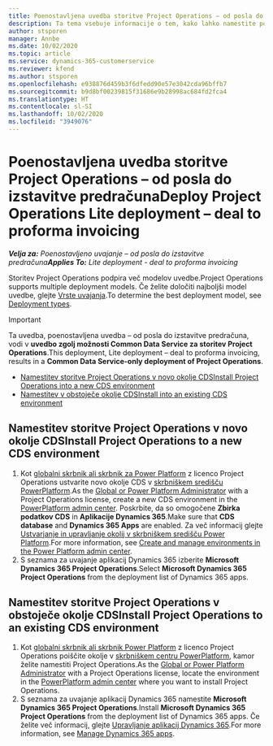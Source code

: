 ```yaml
---
title: Poenostavljena uvedba storitve Project Operations – od posla do izstavitve predračuna
description: Ta tema vsebuje informacije o tem, kako lahko namestite poenostavljeno uvedbo storitve Project Operations – od posla do izstavitve predračuna.
author: stsporen
manager: Annbe
ms.date: 10/02/2020
ms.topic: article
ms.service: dynamics-365-customerservice
ms.reviewer: kfend
ms.author: stsporen
ms.openlocfilehash: e938876d459b3f6dfedd90e57e3042cda96bffb7
ms.sourcegitcommit: b9d8bf00239815f31686e9b28998ac684fd2fca4
ms.translationtype: HT
ms.contentlocale: sl-SI
ms.lasthandoff: 10/02/2020
ms.locfileid: "3949076"
---
```

# <a name="deploy-project-operations-lite-deployment--deal-to-proforma-invoicing"></a><span data-ttu-id="503b7-103">Poenostavljena uvedba storitve Project Operations – od posla do izstavitve predračuna</span><span class="sxs-lookup"><span data-stu-id="503b7-103">Deploy Project Operations Lite deployment – deal to proforma invoicing</span></span>

<span data-ttu-id="503b7-104">_**Velja za:** Poenostavljeno uvajanje – od posla do izstavitve predračuna_</span><span class="sxs-lookup"><span data-stu-id="503b7-104">_**Applies To:** Lite deployment - deal to proforma invoicing_</span></span>

<span data-ttu-id="503b7-105">Storitev Project Operations podpira več modelov uvedbe.</span><span class="sxs-lookup"><span data-stu-id="503b7-105">Project Operations supports multiple deployment models.</span></span> <span data-ttu-id="503b7-106">Če želite določiti najboljši model uvedbe, glejte [Vrste uvajanja](determine-deployment-type.md).</span><span class="sxs-lookup"><span data-stu-id="503b7-106">To determine the best deployment model, see [Deployment types](determine-deployment-type.md).</span></span>


> [!IMPORTANT]
> <span data-ttu-id="503b7-107">Ta uvedba, poenostavljena uvedba – od posla do izstavitve predračuna, vodi v **uvedbo zgolj možnosti Common Data Service za storitev Project Operations**.</span><span class="sxs-lookup"><span data-stu-id="503b7-107">This deployment, Lite deployment – deal to proforma invoicing, results in a **Common Data Service-only deployment of Project Operations**.</span></span>

- [<span data-ttu-id="503b7-108">Namestitev storitve Project Operations v novo okolje CDS</span><span class="sxs-lookup"><span data-stu-id="503b7-108">Install Project Operations into a new CDS environment</span></span>](#new)
- [<span data-ttu-id="503b7-109">Namestitev v obstoječe okolje CDS</span><span class="sxs-lookup"><span data-stu-id="503b7-109">Install into an existing CDS environment</span></span>](#existing)



## <a name="install-project-operations-to-a-new-cds-environment"></a><a name="new"></a><span data-ttu-id="503b7-110">Namestitev storitve Project Operations v novo okolje CDS</span><span class="sxs-lookup"><span data-stu-id="503b7-110">Install Project Operations to a new CDS environment</span></span>

1. <span data-ttu-id="503b7-111">Kot [globalni skrbnik ali skrbnik za Power Platform](https://docs.microsoft.com/power-platform/admin/global-service-administrators-can-administer-without-license) z licenco Project Operations ustvarite novo okolje CDS v [skrbniškem središču PowerPlatform](https://admin.powerplatform.com).</span><span class="sxs-lookup"><span data-stu-id="503b7-111">As the [Global or Power Platform Administrator](https://docs.microsoft.com/power-platform/admin/global-service-administrators-can-administer-without-license) with a Project Operations license, create a new CDS environment in the [PowerPlatform admin center](https://admin.powerplatform.com).</span></span> <span data-ttu-id="503b7-112">Poskrbite, da so omogočene **Zbirka podatkov CDS** in **Aplikacije Dynamics 365**.</span><span class="sxs-lookup"><span data-stu-id="503b7-112">Make sure that **CDS database** and **Dynamics 365 Apps** are enabled.</span></span> <span data-ttu-id="503b7-113">Za več informacij glejte [Ustvarjanje in upravljanje okolij v skrbniškem središču Power Platform](https://docs.microsoft.com/power-platform/admin/create-environment#create-an-environment-in-the-power-platform-admin-center).</span><span class="sxs-lookup"><span data-stu-id="503b7-113">For more information, see [Create and manage environments in the Power Platform admin center](https://docs.microsoft.com/power-platform/admin/create-environment#create-an-environment-in-the-power-platform-admin-center).</span></span>
2. <span data-ttu-id="503b7-114">S seznama za uvajanje aplikacij Dynamics 365 izberite **Microsoft Dynamics 365 Project Operations**.</span><span class="sxs-lookup"><span data-stu-id="503b7-114">Select **Microsoft Dynamics 365 Project Operations** from the deployment list of Dynamics 365 apps.</span></span>


## <a name="install-project-operations-to-an-existing-cds-environment"></a><a name="existing"></a><span data-ttu-id="503b7-115">Namestitev storitve Project Operations v obstoječe okolje CDS</span><span class="sxs-lookup"><span data-stu-id="503b7-115">Install Project Operations to an existing CDS environment</span></span>

1. <span data-ttu-id="503b7-116">Kot [globalni skrbnik ali skrbnik Power Platform](https://docs.microsoft.com/power-platform/admin/global-service-administrators-can-administer-without-license) z licenco Project Operations poiščite okolje v [skrbniškem centru PowerPlatform](https://admin.powerplatform.com), kamor želite namestiti Project Operations.</span><span class="sxs-lookup"><span data-stu-id="503b7-116">As the [Global or Power Platform Administrator](https://docs.microsoft.com/power-platform/admin/global-service-administrators-can-administer-without-license) with a Project Operations license, locate the environment in the [PowerPlatform admin center](https://admin.powerplatform.com) where you want to install Project Operations.</span></span>
2. <span data-ttu-id="503b7-117">S seznama za uvajanje aplikacij Dynamics 365 namestite **Microsoft Dynamics 365 Project Operations**.</span><span class="sxs-lookup"><span data-stu-id="503b7-117">Install **Microsoft Dynamics 365 Project Operations** from the deployment list of Dynamics 365 apps.</span></span> <span data-ttu-id="503b7-118">Če želite več informacij, glejte [Upravljanje aplikacij Dynamics 365](https://docs.microsoft.com/power-platform/admin/manage-apps).</span><span class="sxs-lookup"><span data-stu-id="503b7-118">For more information, see [Manage Dynamics 365 apps](https://docs.microsoft.com/power-platform/admin/manage-apps).</span></span>


